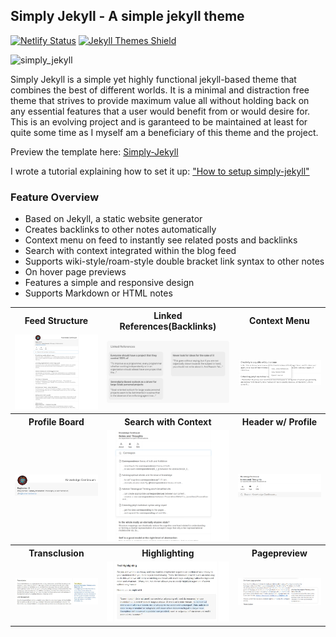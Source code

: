 ## Simply Jekyll - A simple jekyll theme

[![Netlify Status](https://api.netlify.com/api/v1/badges/42c75d17-5f01-4aea-9da3-4538ba92122e/deploy-status)](https://app.netlify.com/sites/simply-jekyll/deploys)
<a href="https://jekyll-themes.com">
    <img src="https://img.shields.io/badge/featured%20on-JT-red.svg" height="20" alt="Jekyll Themes Shield" >
</a>

![simply_jekyll](./assets/img/../../../_site/assets/img/logo.png)


Simply Jekyll is a simple yet highly functional jekyll-based theme that combines the best of different worlds. It is a minimal and distraction free theme that strives to provide maximum value all without holding back on any essential features that a user would benefit from or would desire for. This is an evolving project and is garanteed to be maintained at least for quite some time as I myself am a beneficiary of this theme and the project.

Preview the template here: [Simply-Jekyll](https://simply-jekyll.netlify.app/)

I wrote a tutorial explaining how to set it up: ["How to setup simply-jekyll"](https://simply-jekyll.netlify.app/posts/setup)

### Feature Overview

- Based on Jekyll, a static website generator
- Creates backlinks to other notes automatically
- Context menu on feed to instantly see related posts and backlinks
- Search with context integrated within the blog feed
- Supports wiki-style/roam-style double bracket link syntax to other notes
- On hover page previews
- Features a simple and responsive design
- Supports Markdown or HTML notes


<table>
  <tr>
    <th><b>Feed Structure</b></th>
    <th><b>Linked References(Backlinks)</b></th>
    <th><b>Context Menu</b></th>
  </tr>
  
  <tr>
    <td><img alt="feed" src="./assets/img/feed.png" /></td>
    <td><img alt="backlinks" src="./assets/img/backlinks.png" /></td>
    <td><img alt="contextmenu" src="./assets/img/context_menu.png" /></td>
</tr>

<tr>
    <th><b>Profile Board</b></th>
    <th><b>Search with Context</b></th>
    <th><b>Header w/ Profile</b></th>
</tr>

<tr>
    <td><img  alt="profile" src="./assets/img/profile_board.png" /></td>
    <td><img  alt="search" src="./assets/img/search_with_preview.png" /></td>
    <td><img  alt="profileless" src="./assets/img/site_without_profile.png" /></td>
</tr>

<tr>
    <th><b>Transclusion</b></th>
    <th><b>Highlighting</b></th>
    <th><b>Pagepreview</b></th>
</tr>

<tr>
    <td><img  alt="transclusion" src="./assets/img/transclusion.JPG" /></td>
    <td><img  alt="highlighting" src="./assets/img/highlighting.JPG" /></td>
    <td><img  alt="pagepreview" src="./assets/img/pagepreview.png" /></td>
</tr>

</table>